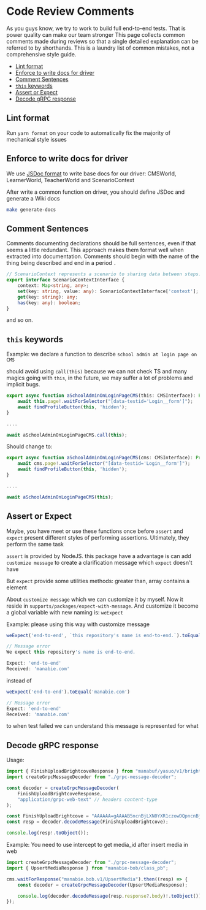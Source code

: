 # Code Review Comments

As you guys know, we try to work to build full end-to-end tests.
That is power quality can make our team stronger
This page collects common comments made during reviews so that a single detailed explanation can be referred to by shorthands.
This is a laundry list of common mistakes, not a comprehensive style guide.

* [Lint format](#lint-format)
* [Enforce to write docs for driver](#enforce-to-write-docs-for-driver)
* [Comment Sentences](#comment-sentences)
* [`this` keywords](#this-keywords)
* [Assert or Expect](#assert-or-expect)
* [Decode gRPC response](#decode-grpc-response)


## Lint format
Run `yarn format` on your code to automatically fix the majority of mechanical style issues

## Enforce to write docs for driver
We use [JSDoc format](https://jsdoc.app/) to write base docs for our driver: CMSWorld, LearnerWorld, TeacherWorld and ScenarioContext

After write a common function on driver, you should define JSDoc and generate a Wiki docs

```bash
make generate-docs
```

## Comment Sentences

Comments documenting declarations should be full sentences, even if that seems a little redundant.  This approach makes them format well when extracted into documentation.  Comments should begin with the name of the thing being described and end in a period `.`

```ts
// ScenarioContext represents a scenario to sharing data between steps.
export interface ScenarioContextInterface {
    context: Map<string, any>;
    set(key: string, value: any): ScenarioContextInterface['context'];
    get(key: string): any;
    has(key: any): boolean;
}
```

and so on.

## `this` keywords

Example: we declare a function to describe `school admin at login page on CMS`

should avoid using `call(this)` because we can not check TS and many magics going with `this`, in the future, we may suffer a lot of problems and implicit bugs.

```ts
export async function aSchoolAdminOnLoginPageCMS(this: CMSInterface): Promise<void> {
    await this.page!.waitForSelector("[data-testid='Login__form']");
    await findProfileButton(this, 'hidden');
}

....

await aSchoolAdminOnLoginPageCMS.call(this);
```

Should change to:
```ts
export async function aSchoolAdminOnLoginPageCMS(cms: CMSInterface): Promise<void> {
    await cms.page!.waitForSelector("[data-testid='Login__form']");
    await findProfileButton(this, 'hidden');
}

....

await aSchoolAdminOnLoginPageCMS(this);
```

## Assert or Expect

Maybe, you have meet or use these functions once before
`assert` and `expect` present different styles of performing assertions. Ultimately, they perform the same task


`assert` is provided by NodeJS. this package have a advantage is can add `customize message` to create a clarification message which `expect` doesn't have

But `expect` provide some utilities methods: greater than, array contains a element

About `customize message` which we can customize it by myself. Now it reside in `supports/packages/expect-with-message`. And customize it become a global variable with new naming is: `weExpect`

Example: please using this way with customize message 

```ts
weExpect('end-to-end', `this repository's name is end-to-end.`).toEqual('manabie.com')

// Message error
We expect this repository's name is end-to-end.

Expect: 'end-to-end'
Received: 'manabie.com'
```


instead of

```ts
weExpect('end-to-end').toEqual('manabie.com')

// Message error
Expect: 'end-to-end'
Received: 'manabie.com'
```
to when test failed we can understand this message is represented for what

## Decode gRPC response

Usage:

```ts
import { FinishUploadBrightcoveResponse } from "manabuf/yasuo/v1/brightcove_pb";
import createGrpcMessageDecoder from "./grpc-message-decoder";

const decoder = createGrpcMessageDecoder(
    FinishUploadBrightcoveResponse,
    "application/grpc-web-text" // headers content-type
);

const FinishUploadBrightcove = "AAAAAA=gAAAAB5ncnBjLXN0YXR1czowDQpncnBjLW1lc3NhZ2U6DQo=";
const resp = decoder.decodeMessage(FinishUploadBrightcove);

console.log(resp!.toObject());
```

Example: You need to use intercept to get media_id after insert media in web

```ts
import createGrpcMessageDecoder from "./grpc-message-decoder";
import { UpsertMediaResponse } from "manabie-bob/class_pb";

cms.waitForResponse("manabie.bob.v1/UpsertMedia").then((resp) => {
    const decoder = createGrpcMessageDecoder(UpsertMediaResponse);

    console.log(decoder.decodeMessage(resp.response?.body)!.toObject());
});
```